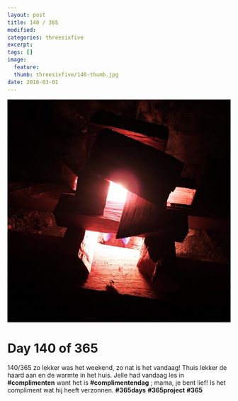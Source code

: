 ```yaml
---
layout: post
title: 140 / 365
modified:
categories: threesixfive
excerpt:
tags: []
image:
  feature: 
  thumb: threesixfive/140-thumb.jpg
date: 2016-03-01
---
```


![140](/images/threesixfive/140.jpg)

# Day 140 of 365

140/365 zo lekker was het weekend, zo nat is het vandaag! Thuis lekker de haard aan en de warmte in het huis. Jelle had vandaag les in **\#complimenten** want het is **\#complimentendag** ; mama, je bent lief! Is het compliment wat hij heeft verzonnen. **\#365days** **\#365project** **\#365**
